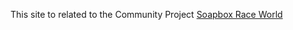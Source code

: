 This site to related to the Community Project [Soapbox Race World](https://github.com/SoapboxRaceWorld)
